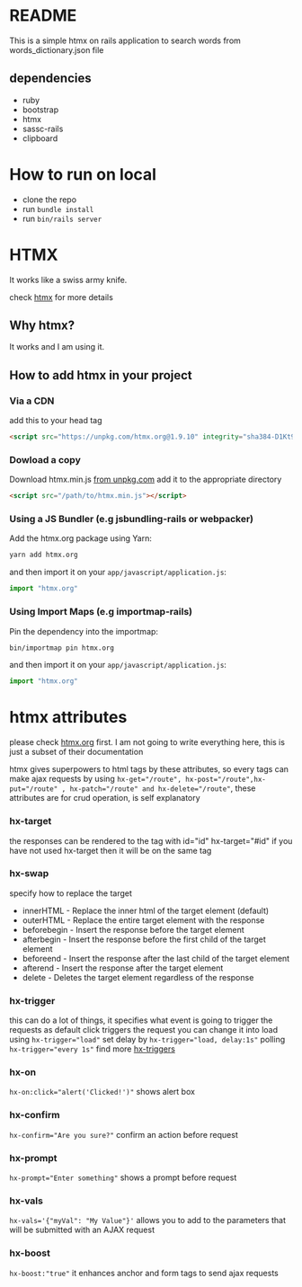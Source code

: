 # README

This is a simple htmx on rails application to search words from words_dictionary.json file

## dependencies
- ruby
- bootstrap
- htmx
- sassc-rails
- clipboard

# How to run on local
* clone the repo
* run  `bundle install`
* run `bin/rails server`

# HTMX
It works like a swiss army knife.

check [htmx](https://htmx.org/) for more details

## Why htmx?
It works and I am using it.

## How to add htmx in your project
### Via a CDN
add this to your head tag
```html
<script src="https://unpkg.com/htmx.org@1.9.10" integrity="sha384-D1Kt99CQMDuVetoL1lrYwg5t+9QdHe7NLX/SoJYkXDFfX37iInKRy5xLSi8nO7UC" crossorigin="anonymous"></script>
```
### Dowload a copy
Download htmx.min.js [from unpkg.com](https://unpkg.com/htmx.org@1.9.10/dist/htmx.min.js)
add it to the appropriate directory
```html
<script src="/path/to/htmx.min.js"></script>
```
### Using a JS Bundler (e.g jsbundling-rails or webpacker)

Add the htmx.org package using Yarn:

```bash
yarn add htmx.org
```

and then import it on your `app/javascript/application.js`:

```javascript
import "htmx.org"
```

### Using Import Maps (e.g importmap-rails)

Pin the dependency into the importmap:

```bash
bin/importmap pin htmx.org
```

and then import it on your `app/javascript/application.js`:

```javascript
import "htmx.org"
```
# htmx attributes

please check [htmx.org](https://htmx.org/) first.
I am not going to write everything here, this is just a subset of their documentation

htmx gives superpowers to html tags by these attributes,
so every tags can make ajax requests by using `hx-get="/route", hx-post="/route",hx-put="/route" , hx-patch="/route" and hx-delete="/route"`, these attributes are for crud operation, is self explanatory
### hx-target
the responses can be rendered to the tag with id="id" hx-target="#id"
if you have not used hx-target then it will be on the same tag
### hx-swap
specify how to replace the target

- innerHTML - Replace the inner html of the target element (default)
- outerHTML - Replace the entire target element with the response
- beforebegin - Insert the response before the target element
- afterbegin - Insert the response before the first child of the target element
- beforeend - Insert the response after the last child of the target element
- afterend - Insert the response after the target element
- delete - Deletes the target element regardless of the response

### hx-trigger
this can do a lot of things, it specifies what event is going to trigger the requests
as default click triggers the request
you can change it into load using `hx-trigger="load"`
set delay by `hx-trigger="load, delay:1s"`
polling `hx-trigger="every 1s"`
find more [hx-triggers](https://htmx.org/attributes/hx-trigger/)

### hx-on
`hx-on:click="alert('Clicked!')"` shows alert box

### hx-confirm
`hx-confirm="Are you sure?"` confirm an action before request

### hx-prompt
`hx-prompt="Enter something"` shows a prompt before request

### hx-vals
`hx-vals='{"myVal": "My Value"}'` allows you to add to the parameters that will be submitted with an AJAX request

### hx-boost
`hx-boost:"true"` it enhances anchor and form tags to send ajax requests

